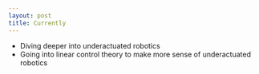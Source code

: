 ```yaml
---
layout: post
title: Currently
---
```

- Diving deeper into underactuated robotics  
- Going into linear control theory to make more sense of underactuated robotics